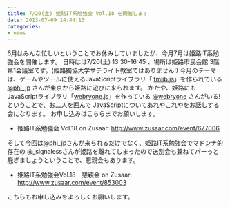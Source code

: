 ```yaml
---
title: 7/20(土) 姫路IT系勉強会 Vol.18 を開催します
date: 2013-07-09 14:44:13
categories:
- news
---
```


6月はみんな忙しいということでお休みしていましたが、今月7月は姫路IT系勉強会を開催します。
日時はは7/20(土) 13:30-16:45 、場所は姫路市民会館 3階 第1会議室です。(姫路獨協大学サテライト教室ではありません!)
今月のテーマは、ゲームやツールに使えるJavaScriptライブラリ「 [tmlib.js](http://phi-jp.github.io/tmlib.js/)」を作られている [@phi\_jp](https://twitter.com/phi_jp) さんが東京から姫路に遊びに来られます。
かたや、姫路にもJavaScriptライブラリ「[webryone.js](https://github.com/webryone/javascript)」を作っている [@webryone](https://twitter.com/webryone) さんがいる! ということで、お二人を囲んで JavaScriptについてあれやこれやをお話しする会になります。
お申し込みはこちらまでお願いします。

-   姫路IT系勉強会 Vol.18 on Zusaar: <http://www.zusaar.com/event/677006>

そして今回は@phi\_jpさんが来られるだけでなく、姫路IT系勉強会でマドンナ的存在の @\_signalessさんが姫路を離れてしまったので送別会も兼ねてパーっと騒ぎましょうということで、懇親会もあります。

-   姫路IT系勉強会Vol.18　懇親会 on Zusaar: <http://www.zusaar.com/event/853003>

こちらもお申し込みをよろしくお願いします。
